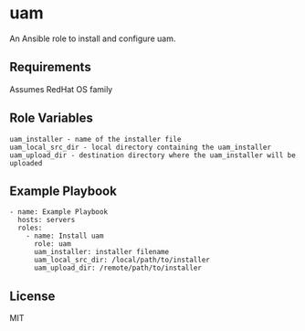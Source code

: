 uam
===

An Ansible role to install and configure uam.

Requirements
------------

Assumes RedHat OS family

Role Variables
--------------

    uam_installer - name of the installer file
    uam_local_src_dir - local directory containing the uam_installer
    uam_upload_dir - destination directory where the uam_installer will be uploaded

Example Playbook
----------------

    - name: Example Playbook
      hosts: servers
      roles:
        - name: Install uam
          role: uam
          uam_installer: installer filename
          uam_local_src_dir: /local/path/to/installer
          uam_upload_dir: /remote/path/to/installer

License
-------

MIT

